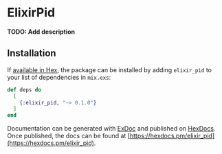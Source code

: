 # ElixirPid

**TODO: Add description**

## Installation

If [available in Hex](https://hex.pm/docs/publish), the package can be installed
by adding `elixir_pid` to your list of dependencies in `mix.exs`:

```elixir
def deps do
  [
    {:elixir_pid, "~> 0.1.0"}
  ]
end
```

Documentation can be generated with [ExDoc](https://github.com/elixir-lang/ex_doc)
and published on [HexDocs](https://hexdocs.pm). Once published, the docs can
be found at [https://hexdocs.pm/elixir_pid](https://hexdocs.pm/elixir_pid).

